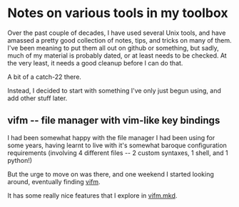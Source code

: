 # Notes on various tools in my toolbox

Over the past couple of decades, I have used several Unix tools, and have
amassed a pretty good collection of notes, tips, and tricks on many of them.
I've been meaning to put them all out on github or something, but sadly, much
of my material is probably dated, or at least needs to be checked.  At the
very least, it needs a good cleanup before I can do that.

A bit of a catch-22 there.

Instead, I decided to start with something I've only just begun using, and add
other stuff later.

## vifm -- file manager with vim-like key bindings

I had been somewhat happy with the file manager I had been using for some
years, having learnt to live with it's somewhat baroque configuration
requirements (involving 4 different files -- 2 custom syntaxes, 1 shell, and 1
python!)

<!--

Plus the ominous warnings saying:

    Please note that configuration files may change as ranger evolves.  It's
    completely up to you to keep them up to date.

which, while not far from the truth for *any* app, are simply worse here
because of the 4 different formats!

-->

But the urge to move on was there, and one weekend I started looking around,
eventually finding [vifm](https://vifm.info).

It has some really nice features that I explore in
[vifm.mkd](../master/vifm.mkd).
